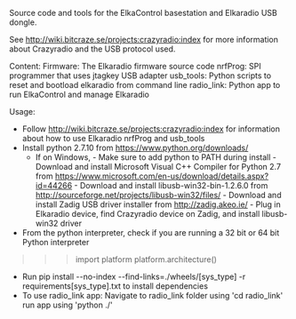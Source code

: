 Source code and tools for the ElkaControl basestation and Elkaradio USB dongle.

See http://wiki.bitcraze.se/projects:crazyradio:index for more information about Crazyradio and the USB protocol used.

Content:
Firmware: The Elkaradio firmware source code
nrfProg: SPI programmer that uses jtagkey USB adapter
usb_tools: Python scripts to reset and bootload elkaradio from command line
radio_link: Python app to run ElkaControl and manage Elkaradio

Usage:
- Follow http://wiki.bitcraze.se/projects:crazyradio:index for information about
  how to use Elkaradio nrfProg and usb_tools
- Install python 2.7.10 from https://www.python.org/downloads/
  - If on Windows,
		- Make sure to add python to PATH during install
		- Download and install Microsoft Visual C++ Compiler for Python 2.7 from
				https://www.microsoft.com/en-us/download/details.aspx?id=44266
		- Download and install libusb-win32-bin-1.2.6.0 from
				http://sourceforge.net/projects/libusb-win32/files/
		- Download and install Zadig USB driver installer from
				http://zadig.akeo.ie/
				- Plug in Elkaradio device, find Crazyradio device on Zadig, and install libusb-win32 driver
- From the python interpreter, check if you are running a 32 bit or 64 bit Python interpreter
>>> import platform
>>> platform.architecture()
- Run
	pip install --no-index --find-links=./wheels/[sys_type] -r requirements[sys_type].txt to install dependencies
- To use radio_link app:
    Navigate to radio_link folder using 'cd radio_link'
    run app using 'python ./'

